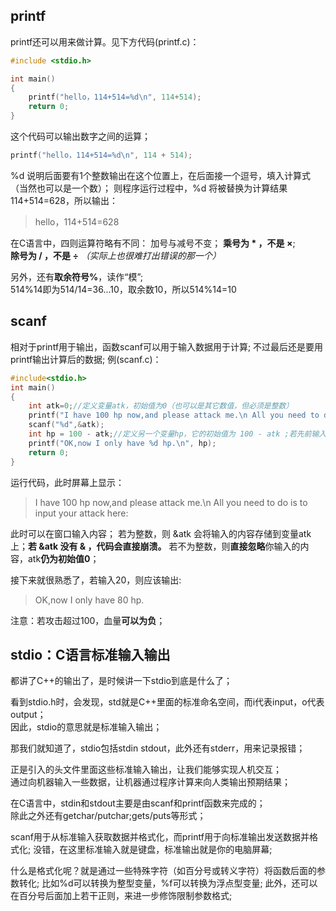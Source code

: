 ## printf
printf还可以用来做计算。见下方代码(printf.c)：

```c
#include <stdio.h>

int main()
{
	printf("hello，114+514=%d\n", 114+514);
	return 0;
}
```
这个代码可以输出数字之间的运算；

```c
printf("hello，114+514=%d\n", 114 + 514);
```

%d 说明后面要有1个整数输出在这个位置上，在后面接一个逗号，填入计算式（当然也可以是一个数）；
则程序运行过程中，%d 将被替换为计算结果 114+514=628，所以输出：

> hello，114+514=628

在C语言中，四则运算符略有不同：
加号与减号不变；
**乘号为 * ，不是 ×**;  
**除号为 / ，不是 ÷** *（实际上也很难打出错误的那一个）* 

另外，还有**取余符号%**，读作“模”;  
514%14即为514/14=36...10，取余数10，所以514%14=10

## scanf

相对于printf用于输出，函数scanf可以用于输入数据用于计算;
不过最后还是要用printf输出计算后的数据;
例(scanf.c)：

```c
#include<stdio.h>
int main()
{
	int atk=0;//定义变量atk，初始值为0（也可以是其它数值，但必须是整数）
	printf("I have 100 hp now,and please attack me.\n All you need to do is to input your attack here:");
	scanf("%d",&atk);
	int hp = 100 - atk;//定义另一个变量hp，它的初始值为 100 - atk ;若先前输入20，则hp的初始值为 100 - 20 = 80 ;
	printf("OK,now I only have %d hp.\n", hp);
	return 0;
}
```

  运行代码，此时屏幕上显示：

>I have 100 hp now,and please attack me.\n All you need to do is to input your attack here:

此时可以在窗口输入内容；
若为整数，则 &atk 会将输入的内容存储到变量atk上；**若 &atk 没有 & ，代码会直接崩溃。**
若不为整数，则**直接忽略**你输入的内容，atk**仍为初始值0**；

接下来就很熟悉了，若输入20，则应该输出:
>OK,now I only have 80 hp.

注意：若攻击超过100，血量**可以为负**；

## stdio：C语言标准输入输出

都讲了C++的输出了，是时候讲一下stdio到底是什么了；

看到stdio.h时，会发现，std就是C++里面的标准命名空间，而i代表input，o代表output；  
因此，stdio的意思就是标准输入输出；

那我们就知道了，stdio包括stdin stdout，此外还有stderr，用来记录报错；

正是引入的头文件里面这些标准输入输出，让我们能够实现人机交互；  
通过向机器输入一些数据，让机器通过程序计算来向人类输出预期结果；

在C语言中，stdin和stdout主要是由scanf和printf函数来完成的；   
除此之外还有getchar/putchar;gets/puts等形式；

scanf用于从标准输入获取数据并格式化，而printf用于向标准输出发送数据并格式化;
没错，在这里标准输入就是键盘，标准输出就是你的电脑屏幕;

什么是格式化呢？就是通过一些特殊字符（如百分号或转义字符）将函数后面的参数转化;
比如%d可以转换为整型变量，%f可以转换为浮点型变量;
此外，还可以在百分号后面加上若干正则，来进一步修饰限制参数格式;
